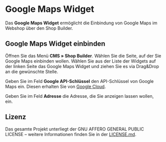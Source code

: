 # Google Maps Widget

Das **Google Maps Widget** ermöglicht die Einbindung von Google Maps im Webshop über den Shop Builder. 


##  Google Maps Widget einbinden

Öffnen Sie das Menü **CMS » Shop Builder**. Wählen Sie die Seite, auf der Sie Google Maps einbinden wollen. Wählen Sie aus der Liste der Widgets auf der linken Seite das Google Maps Widget und ziehen Sie es via Drag&Drop an die gewünschte Stelle.

Geben Sie im Feld **Google API-Schlüssel** den API-Schlüssel von Google Maps ein. Diesen erhalten Sie von [Google Cloud](https://cloud.google.com/maps-platform/maps/?hl=de).

Geben Sie im Feld **Adresse** die Adresse, die Sie anzeigen lassen wollen, ein.


## Lizenz

Das gesamte Projekt unterliegt der GNU AFFERO GENERAL PUBLIC LICENSE – weitere Informationen finden Sie in der [LICENSE.md](https://github.com/plentymarkets/plugin-ceres/blob/stable/LICENSE.md).
